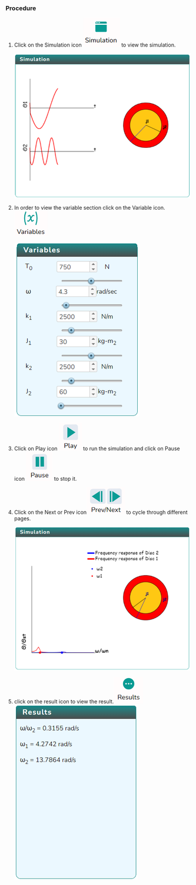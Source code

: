 ### Procedure

1. Click on the Simulation icon <img src="images/simulation.png" alt="Alt text" > to view the simulation.

   ![Alt text](images/Screen11.png)

2. In order to view the variable section click on the Variable icon. <img src="images/var1.png" alt="Alt text" >

   ![Alt text](images/variable11.png)

3. Click on Play icon <img src="images/play1.png" alt="Alt text" > to run the simulation and click on Pause icon <img src="images/pause.png" alt="Alt text" > to stop it.

   <!-- Click on the Next icon  <img src="images/next2.png" alt="Alt text" > to go further.

   ![Alt text](images/screen2.png) -->

4. Click on the Next or Prev icon<img src="images/prenex.png" alt="Alt text" > to cycle through different pages.

   ![Alt text](images/screen21.png)

5. click on the result icon to view the result.<img src="images/result.png" alt="Alt text" >
   ![Alt text](images/result11.png)
